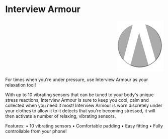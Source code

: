 # Interview Armour
<p align="right">
  <img src="https://github.com/naflaherty/Interview_Armour/blob/master/logo_v2.jpg" width="150" title="hover text">
</p>

For times when you're under pressure, use Interview Armour as your relaxation tool! 

With up to 10 vibrating sensors that can be tuned to your body's unique stress reactions, Interview Armour is sure to keep you cool, calm and collected when you need it most! Interview Armour is worn discretely under your clothes to allow it to it detects that you're becoming stressed, it will then activate a number of relaxing, vibrating sensors.

Features:
•	10 vibrating sensors
•	Comfortable padding
•	Easy fitting
•	Fully controllable from your phone!


